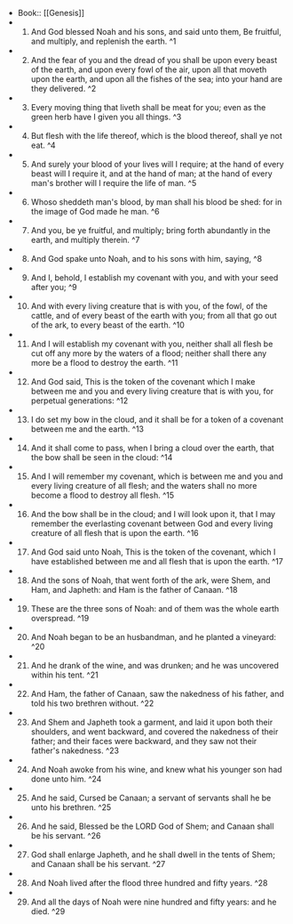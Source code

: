 - Book:: [[Genesis]]
- 1. And God blessed Noah and his sons, and said unto them, Be fruitful, and multiply, and replenish the earth. ^1
- 2. And the fear of you and the dread of you shall be upon every beast of the earth, and upon every fowl of the air, upon all that moveth upon the earth, and upon all the fishes of the sea; into your hand are they delivered. ^2
- 3. Every moving thing that liveth shall be meat for you; even as the green herb have I given you all things. ^3
- 4. But flesh with the life thereof, which is the blood thereof, shall ye not eat. ^4
- 5. And surely your blood of your lives will I require; at the hand of every beast will I require it, and at the hand of man; at the hand of every man's brother will I require the life of man. ^5
- 6. Whoso sheddeth man's blood, by man shall his blood be shed: for in the image of God made he man. ^6
- 7. And you, be ye fruitful, and multiply; bring forth abundantly in the earth, and multiply therein. ^7
- 8. And God spake unto Noah, and to his sons with him, saying, ^8
- 9. And I, behold, I establish my covenant with you, and with your seed after you; ^9
- 10. And with every living creature that is with you, of the fowl, of the cattle, and of every beast of the earth with you; from all that go out of the ark, to every beast of the earth. ^10
- 11. And I will establish my covenant with you, neither shall all flesh be cut off any more by the waters of a flood; neither shall there any more be a flood to destroy the earth. ^11
- 12. And God said, This is the token of the covenant which I make between me and you and every living creature that is with you, for perpetual generations: ^12
- 13. I do set my bow in the cloud, and it shall be for a token of a covenant between me and the earth. ^13
- 14. And it shall come to pass, when I bring a cloud over the earth, that the bow shall be seen in the cloud: ^14
- 15. And I will remember my covenant, which is between me and you and every living creature of all flesh; and the waters shall no more become a flood to destroy all flesh. ^15
- 16. And the bow shall be in the cloud; and I will look upon it, that I may remember the everlasting covenant between God and every living creature of all flesh that is upon the earth. ^16
- 17. And God said unto Noah, This is the token of the covenant, which I have established between me and all flesh that is upon the earth. ^17
- 18. And the sons of Noah, that went forth of the ark, were Shem, and Ham, and Japheth: and Ham is the father of Canaan. ^18
- 19. These are the three sons of Noah: and of them was the whole earth overspread. ^19
- 20. And Noah began to be an husbandman, and he planted a vineyard: ^20
- 21. And he drank of the wine, and was drunken; and he was uncovered within his tent. ^21
- 22. And Ham, the father of Canaan, saw the nakedness of his father, and told his two brethren without. ^22
- 23. And Shem and Japheth took a garment, and laid it upon both their shoulders, and went backward, and covered the nakedness of their father; and their faces were backward, and they saw not their father's nakedness. ^23
- 24. And Noah awoke from his wine, and knew what his younger son had done unto him. ^24
- 25. And he said, Cursed be Canaan; a servant of servants shall he be unto his brethren. ^25
- 26. And he said, Blessed be the LORD God of Shem; and Canaan shall be his servant. ^26
- 27. God shall enlarge Japheth, and he shall dwell in the tents of Shem; and Canaan shall be his servant. ^27
- 28. And Noah lived after the flood three hundred and fifty years. ^28
- 29. And all the days of Noah were nine hundred and fifty years: and he died. ^29
